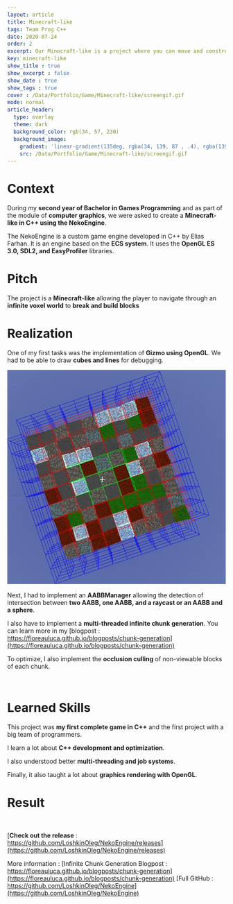 ```yaml
---
layout: article
title: Minecraft-like
tags: Team Prog C++
date: 2020-07-24
order: 2
excerpt: Our Minecraft-like is a project where you can move and construct inside an infinite generated world.
key: minecraft-like
show_title : true
show_excerpt : false
show_date : true
show_tags : true
cover : /Data/Portfolio/Game/Minecraft-like/screengif.gif
mode: normal
article_header:
  type: overlay
  theme: dark
  background_color: rgb(34, 57, 230)
  background_image: 
    gradient: 'linear-gradient(135deg, rgba(34, 139, 87 , .4), rgba(139, 34, 139, .4))'
    src: /Data/Portfolio/Game/Minecraft-like/screengif.gif
---
```

# Context
During my **second year of Bachelor in Games Programming** and as part of the module of **computer graphics**, we were asked to create a **Minecraft-like in C++ using the NekoEngine**.

The NekoEngine is a custom game engine developed in C++ by Elias Farhan. It is an engine based on the **ECS system**. It uses the **OpenGL ES 3.0, SDL2, and EasyProfiler** libraries.

# Pitch
The project is a **Minecraft-like** allowing the player to navigate through an **infinite voxel world** to **break and build blocks**

# Realization
One of my first tasks was the implementation of **Gizmo using OpenGL**. We had to be able to draw **cubes and lines** for debugging.

<img src="/Data/BlogPost/BlogPost3/chunkwithout frustum.jpg" width="600" alt="Gif of CheckVisibleChunks">

Next, I had to implement an **AABBManager** allowing the detection of intersection between **two AABB, one AABB, and a raycast or an AABB and a sphere**.

I also have to implement a **multi-threaded infinite chunk generation**. You can learn more in my [blogpost : https://floreauluca.github.io/blogposts/chunk-generation](https://floreauluca.github.io/blogposts/chunk-generation)

To optimize, I also implement the **occlusion culling** of non-viewable blocks of each chunk.

<img src="/Data/BlogPost/BlogPost3/dirtychunk.gif" width="600" alt="">

# Learned Skills
This project was **my first complete game in C++** and the first project with a big team of programmers.

I learn a lot about **C++ development and optimization**.

I also understood better **multi-threading and job systems**.

Finally, it also taught a lot about **graphics rendering with OpenGL**.

# Result

<img src="/Data/Portfolio/Game/Minecraft-like/screengif.gif" width="600" alt="">

[**Check out the release** : https://github.com/LoshkinOleg/NekoEngine/releases](https://github.com/LoshkinOleg/NekoEngine/releases)

More information :
[Infinite Chunk Generation Blogpost : https://floreauluca.github.io/blogposts/chunk-generation](https://floreauluca.github.io/blogposts/chunk-generation) 
[Full GitHub : https://github.com/LoshkinOleg/NekoEngine](https://github.com/LoshkinOleg/NekoEngine) 
